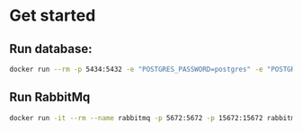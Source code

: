 # Get started

## Run database:

```bash
docker run --rm -p 5434:5432 -e "POSTGRES_PASSWORD=postgres" -e "POSTGRES_DB=dfs_share" --name pg_share postgres:latest
```

## Run RabbitMq

```bash
docker run -it --rm --name rabbitmq -p 5672:5672 -p 15672:15672 rabbitmq:3.10-management
```
